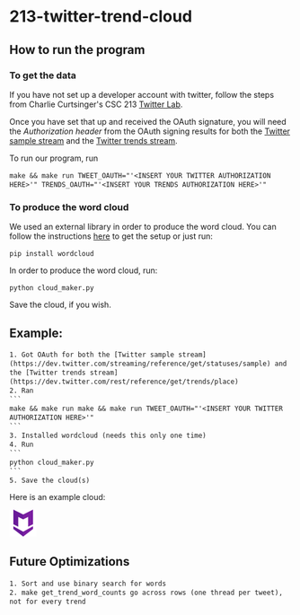# 213-twitter-trend-cloud
   
## How to run the program
### To get the data
If you have not set up a developer account with twitter, follow the steps from Charlie Curtsinger's CSC 213 [Twitter Lab](http://www.cs.grinnell.edu/~curtsinger/teaching/2016S/CSC213/labs/twitter/).

Once you have set that up and received the OAuth signature, you will need the *Authorization header* from the OAuth signing results for both the [Twitter sample stream](https://dev.twitter.com/streaming/reference/get/statuses/sample) and the [Twitter trends stream](https://dev.twitter.com/rest/reference/get/trends/place). 

To run our program, run
```
make && make run TWEET_OAUTH="'<INSERT YOUR TWITTER AUTHORIZATION HERE>'" TRENDS_OAUTH="'<INSERT YOUR TRENDS AUTHORIZATION HERE>'"
```


### To produce the word cloud
We used an external library in order to produce the word cloud. You can follow the instructions [here](https://github.com/amueller/word_cloud) to get the setup or just run:

```
pip install wordcloud
```

In order to produce the word cloud, run:

```
python cloud_maker.py
```

Save the cloud, if you wish.

## Example:
	1. Got OAuth for both the [Twitter sample stream](https://dev.twitter.com/streaming/reference/get/statuses/sample) and the [Twitter trends stream](https://dev.twitter.com/rest/reference/get/trends/place)
	2. Ran
	```
	make && make run make && make run TWEET_OAUTH="'<INSERT YOUR TWITTER AUTHORIZATION HERE>'"
	```
	3. Installed wordcloud (needs this only one time)
	4. Run
	```
	python cloud_maker.py
	```
	5. Save the cloud(s)

Here is an example cloud:

![alt text][logo]

[logo]: https://github.com/adam-p/markdown-here/raw/master/src/common/images/icon48.png "Word cloud for ______"

## Future Optimizations
	1. Sort and use binary search for words
	2. make get_trend_word_counts go across rows (one thread per tweet), not for every trend